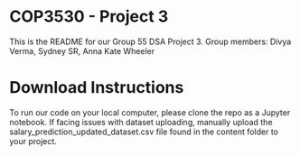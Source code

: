 <H1> COP3530 - Project 3 </h1>
This is the README for our Group 55 DSA Project 3.
Group members: Divya Verma, Sydney SR, Anna Kate Wheeler

# Download Instructions
To run our code on your local computer, please clone the repo as a Jupyter notebook. 
If facing issues with dataset uploading, manually upload the salary_prediction_updated_dataset.csv file found in the content folder to your project. 

